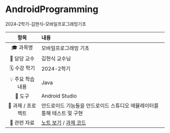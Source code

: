 # AndroidProgramming

2024-2학기-김현식-모바일프로그래밍기초

| 항목 | 내용 |
|:----:|:-----|
| 🎓 과목명 | 모바일프로그래밍 기초 |
| 🏫 담당 교수 | 김현식 교수님 |
| 🗓️ 수강 학기 | 2024-2학기 |
| 💡 주요 학습 내용 | Java |
| 🧰 도구 | Android Studio |
| 🧩 과제 / 프로젝트 | 안드로이드 기능들을 안드로이드 스튜디오 에뮬레이터를 통해 테스트 및 구현 |
| 🔗 관련 자료 | [노트 보기](./notes/README.md) / [과제 코드](./assignments/) |
